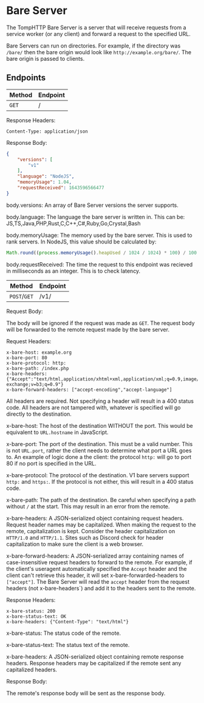 # Bare Server

The TompHTTP Bare Server is a server that will receive requests from a service worker (or any client) and forward a request to the specified URL.

Bare Servers can run on directories. For example, if the directory was `/bare/` then the bare origin would look like `http://example.org/bare/`. The bare origin is passed to clients.

## Endpoints

| Method | Endpoint  |
| - | - |
| `GET` | / |

Response Headers:

```
Content-Type: application/json
```

Response Body:

```json
{
	"versions": [
		"v1"
	],
	"language": "NodeJS",
	"memoryUsage": 1.04,
	"requestReceived": 1643596566477
}
```

body.versions: An array of Bare Server versions the server supports.

body.language: The language the bare server is written in. This can be: JS,TS,Java,PHP,Rust,C,C++,C#,Ruby,Go,Crystal,Bash

body.memoryUsage: The memory used by the bare server. This is used to rank servers.
In NodeJS, this value should be calculated by:
```js
Math.round((process.memoryUsage().heapUsed / 1024 / 1024) * 100) / 100
```

body.requestReceived: The time the request to this endpoint was recieved in milliseconds as an integer. This is to check latency.

| Method | Endpoint  |
| - | - |
| `POST`/`GET` | /v1/ |

Request Body:

The body will be ignored if the request was made as `GET`. The request body will be forwarded to the remote request made by the bare server.

Request Headers:

```
x-bare-host: example.org
x-bare-port: 80
x-bare-protocol: http:
x-bare-path: /index.php
x-bare-headers: {"Accept":"text/html,application/xhtml+xml,application/xml;q=0.9,image/webp,image/apng,*/*;q=0.8,application/signed-exchange;v=b3;q=0.9"}
x-bare-forward-headers: ["accept-encoding","accept-language"]
```

All headers are required. Not specifying a header will result in a 400 status code. All headers are not tampered with, whatever is specified will go directly to the destination.

x-bare-host: The host of the destination WITHOUT the port. This would be equivalent to `URL.hostname` in JavaScript.

x-bare-port: The port of the destination. This must be a valid number. This is not `URL.port`, rather the client needs to determine what port a URL goes to. An example of logic done a the client: the protocol `http:` will go to port 80 if no port is specified in the URL.

x-bare-protocol: The protocol of the destination. V1 bare servers support `http:` and `https:`. If the protocol is not either, this will result in a 400 status code.

x-bare-path: The path of the destination. Be careful when specifying a path without `/` at the start. This may result in an error from the remote.

x-bare-headers: A JSON-serialized object containing request headers. Request header names may be capitalized. When making the request to the remote, capitalization is kept. Consider the header capitalization on `HTTP/1.0` and `HTTP/1.1`. Sites such as Discord check for header capitalization to make sure the client is a web browser.

x-bare-forward-headers: A JSON-serialized array containing names of case-insensitive request headers to forward to the remote. For example, if the client's useragent automatically specified the `Accept` header and the client can't retrieve this header, it will set x-bare-forwarded-headers to `["accept"]`. The Bare Server will read the `accept` header from the request headers (not x-bare-headers`) and add it to the headers sent to the remote.

Response Headers:

```
x-bare-status: 200
x-bare-status-text: OK
x-bare-headers: {"Content-Type": "text/html"}
```

x-bare-status: The status code of the remote.

x-bare-status-text: The status text of the remote.

x-bare-headers: A JSON-serialized object containing remote response headers. Response headers may be capitalized if the remote sent any capitalized headers.

Response Body:

The remote's response body will be sent as the response body.
